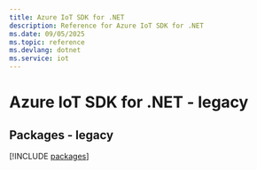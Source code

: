 ```yaml
---
title: Azure IoT SDK for .NET
description: Reference for Azure IoT SDK for .NET
ms.date: 09/05/2025
ms.topic: reference
ms.devlang: dotnet
ms.service: iot
---
```

# Azure IoT SDK for .NET - legacy
## Packages - legacy
[!INCLUDE [packages](iot-index.md)]